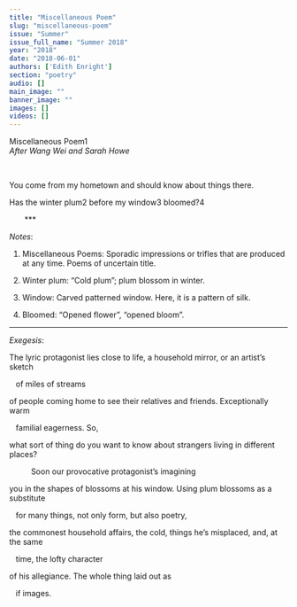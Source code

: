 ```yaml
---
title: "Miscellaneous Poem"
slug: "miscellaneous-poem"
issue: "Summer"
issue_full_name: "Summer 2018"
year: "2018"
date: "2018-06-01"
authors: ['Edith Enright']
section: "poetry"
audio: []
main_image: ""
banner_image: ""
images: []
videos: []
---
```

Miscellaneous Poem1  
*After Wang Wei and Sarah Howe*

  

 You come from my hometown and should know about things there.

 Has the winter plum2 before my window3 bloomed?4

        ***

 *Notes*:

   
1. Miscellaneous Poems: Sporadic impressions or trifles that are produced  
at any time. Poems of uncertain title.

 2. Winter plum: “Cold plum”; plum blossom in winter.

 3. Window: Carved patterned window. Here, it is a pattern of silk.

 4. Bloomed: “Opened flower”, “opened bloom”.

 ***

 *Exegesis*:

   
The lyric protagonist lies close to life, a household mirror, or an artist’s sketch

    of miles of streams

 of people coming home to see their relatives and friends. Exceptionally warm

    familial eagerness. So,

 what sort of thing do you want to know about strangers living in different places?

           Soon our provocative protagonist’s imagining

 you in the shapes of blossoms at his window. Using plum blossoms as a substitute

    for many things, not only form, but also poetry,

 the commonest household affairs, the cold, things he’s misplaced, and, at the same

    time, the lofty character

 of his allegiance. The whole thing laid out as

    if images.

